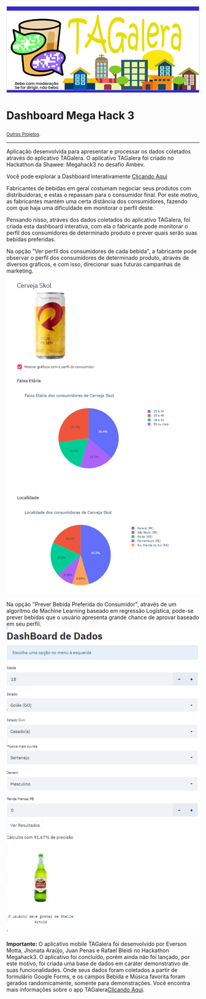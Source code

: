  ![](/titulo.png)
# Dashboard Mega Hack 3
<sub>[Outros Projetos](https://github.com/jhpenas/portfolio).</sub>

---
Aplicação desenvolvida para apresentar e processar os dados coletados através do aplicativo TAGalera. O aplicativo TAGalera foi criado no Hackathon da Shawee: Megahack3 no desafio Ambev.

Você pode explorar a Dashboard interativamente [Clicando Aqui](http://dashboard-megahack3.herokuapp.com/)

Fabricantes de bebidas em geral costumam negociar seus produtos com distribuidoras, e estas o repassam para o consumidor final. Por este motivo, as fabricantes mantém uma certa distância dos consumidores, fazendo com que haja uma dificuldade em monitorar o perfil deste.

Pensando nisso, atráves dos dados coletados do aplicativo TAGalera, foi criada esta dashboard interativa, com ela o fabricante pode monitorar o perfil dos consumidores de determinado produto e prever quais serão suas bebidas preferidas.



Na opção "Ver perfil dos consumidores de cada bebida", a fabricante pode observar o perfil dos consumidores de determinado produto, através de diversos gráficos, e com isso, direcionar suas futuras campanhas de marketing.
 ![](/screenshots/tagalera2.png)


Na opção "Prever Bebida Preferida do Consumidor", através de um algoritmo de Machine Learning baseado em regressão Logística, pode-se prever bebidas que o usuário apresenta grande chance de aprovar baseado em seu perfil.
 ![](/screenshots/tagalera1.png)
 
**Importante:** O aplicativo mobile TAGalera foi desenvolvido por Everson Motta, Jhonata Araújo, Juan Penas e Rafael Bleidi no Hackathon Megahack3. O aplicativo foi concluído, porém ainda não foi lançado, por este motivo, foi criada uma base de dados em caráter demonstrativo de suas funcionalidades. Onde seus dados foram coletados a partir de formulário Google Forms, e os campos Bebida e Música favorita foram gerados randomicamente, somente para demonstrações. Você encontra mais informações sobre o app TAGalera[Clicando Aqui](https://www.youtube.com/watch?v=E8EyqLHNyJU).
